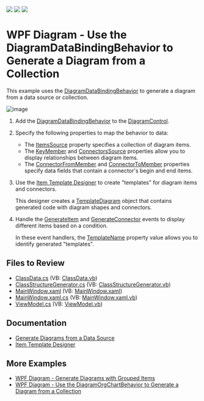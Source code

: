 <!-- default badges list -->
![](https://img.shields.io/endpoint?url=https://codecentral.devexpress.com/api/v1/VersionRange/128585263/22.2.2%2B)
[![](https://img.shields.io/badge/Open_in_DevExpress_Support_Center-FF7200?style=flat-square&logo=DevExpress&logoColor=white)](https://supportcenter.devexpress.com/ticket/details/T477893)
[![](https://img.shields.io/badge/📖_How_to_use_DevExpress_Examples-e9f6fc?style=flat-square)](https://docs.devexpress.com/GeneralInformation/403183)
<!-- default badges end -->

# WPF Diagram - Use the DiagramDataBindingBehavior to Generate a Diagram from a Collection

This example uses the [DiagramDataBindingBehavior](https://docs.devexpress.com/WPF/DevExpress.Xpf.Diagram.DiagramDataBindingBehavior) to generate a diagram from a data source or collection.

![image](https://user-images.githubusercontent.com/65009440/227240921-0829fac7-6180-487b-9971-e9585ee6469f.png)

1. Add the [DiagramDataBindingBehavior](https://docs.devexpress.com/WPF/DevExpress.Xpf.Diagram.DiagramDataBindingBehavior) to the [DiagramControl](https://docs.devexpress.com/WPF/DevExpress.Xpf.Diagram.DiagramControl).

2. Specify the following properties to map the behavior to data:

   * The [ItemsSource](https://docs.devexpress.com/WPF/DevExpress.Xpf.Diagram.DiagramDataBindingBehaviorBase.ItemsSource) property specifies a collection of diagram items.
   * The [KeyMember](https://docs.devexpress.com/WindowsForms/DevExpress.XtraDiagram.DiagramDataBindingControllerBase.KeyMember) and [ConnectorsSource](https://docs.devexpress.com/WPF/DevExpress.Xpf.Diagram.DiagramDataBindingBehavior.ConnectorsSource) properties allow you to display relationships between diagram items.
   * The [ConnectorFromMember](https://docs.devexpress.com/WPF/DevExpress.Xpf.Diagram.DiagramDataBindingBehavior.ConnectorFromMember) and [ConnectorToMember](https://docs.devexpress.com/WPF/DevExpress.Xpf.Diagram.DiagramDataBindingBehavior.ConnectorToMember) properties specify data fields that contain a connector's begin and end items.

3. Use the [Item Template Designer](https://docs.devexpress.com/WPF/117615/controls-and-libraries/diagram-control/data-binding/item-template-designer) to create "templates" for diagram items and connectors.

   This designer creates a [TemplateDiagram](https://docs.devexpress.com/WPF/DevExpress.Xpf.Diagram.DiagramDataBindingBehaviorBase.TemplateDiagram) object that contains generated code with diagram shapes and connectors.
   
4. Handle the [GenerateItem](https://docs.devexpress.com/WPF/DevExpress.Xpf.Diagram.DiagramDataBindingBehaviorBase.GenerateItem) and [GenerateConnector](https://docs.devexpress.com/WPF/DevExpress.Xpf.Diagram.DiagramDataBindingBehaviorBase.GenerateConnector) events to display different items based on a condition.

   In these event handlers, the [TemplateName](https://docs.devexpress.com/WPF/DevExpress.Xpf.Diagram.DiagramItem.TemplateName) property value allows you to identify generated "templates".

## Files to Review

* [ClassData.cs](./CS/DiagramDataBindingBehavior/Data/ClassData.cs) (VB: [ClassData.vb](./VB/DiagramDataBindingBehavior/Data/ClassData.vb))
* [ClassStructureGenerator.cs](./CS/DiagramDataBindingBehavior/Data/ClassStructureGenerator.cs) (VB: [ClassStructureGenerator.vb](./VB/DiagramDataBindingBehavior/Data/ClassStructureGenerator.vb))
* [MainWindow.xaml](./CS/DiagramDataBindingBehavior/MainWindow.xaml) (VB: [MainWindow.xaml](./VB/DiagramDataBindingBehavior/MainWindow.xaml))
* [MainWindow.xaml.cs](./CS/DiagramDataBindingBehavior/MainWindow.xaml.cs) (VB: [MainWindow.xaml.vb](./VB/DiagramDataBindingBehavior/MainWindow.xaml.vb))
* [ViewModel.cs](./CS/DiagramDataBindingBehavior/ViewModel/ViewModel.cs) (VB: [ViewModel.vb](./VB/DiagramDataBindingBehavior/ViewModel/ViewModel.vb))

## Documentation

* [Generate Diagrams from a Data Source](https://docs.devexpress.com/WPF/118578/controls-and-libraries/diagram-control/data-binding/generating-diagrams-from-a-data-source)
* [Item Template Designer](https://docs.devexpress.com/WPF/117615/controls-and-libraries/diagram-control/data-binding/item-template-designer)

## More Examples

* [WPF Diagram - Generate Diagrams with Grouped Items](https://github.com/DevExpress-Examples/wpf-generate-diagram-with-grouped-items)
* [WPF Diagram - Use the DiagramOrgChartBehavior to Generate a Diagram from a Collection](https://github.com/DevExpress-Examples/how-to-generate-a-diagram-from-a-collection-using-diagramorgchartbehavior-t476835)
